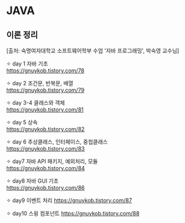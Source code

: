 # JAVA  
이론 정리
----------------------------------------  

[출처: 숙명여자대학교 소프트웨어학부 수업 '자바 프로그래밍', 박숙영 교수님]  

✧ day 1 자바 기초  
https://gnuykob.tistory.com/78

✧ day 2 조건문, 반복문, 배열  
https://gnuykob.tistory.com/79  

✧ day 3-4 클래스와 객체  
https://gnuykob.tistory.com/81  

✧ day 5 상속  
https://gnuykob.tistory.com/82  

✧ day 6 추상클래스, 인터페이스, 중첩클래스    
https://gnuykob.tistory.com/83  

✧ day7 자바 API 패키지, 예외처리, 모듈  
https://gnuykob.tistory.com/84  

✧ day8 자바 GUI 기초  
https://gnuykob.tistory.com/86  

✧ day9 이벤트 처리
https://gnuykob.tistory.com/87   

✧ day10 스윙 컴포넌트
https://gnuykob.tistory.com/88
